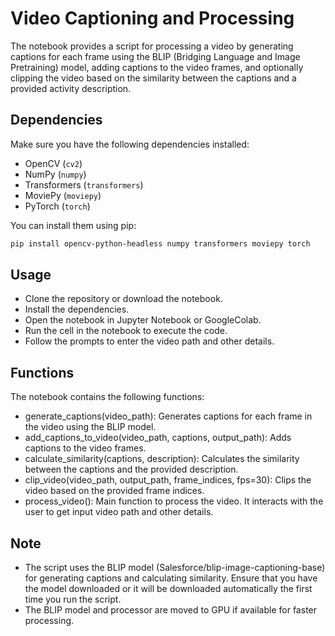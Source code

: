 # Video Captioning and Processing

The notebook provides a script for processing a video by generating captions for each frame using the BLIP (Bridging Language and Image Pretraining) model, adding captions to the video frames, and optionally clipping the video based on the similarity between the captions and a provided activity description.

## Dependencies

Make sure you have the following dependencies installed:

- OpenCV (`cv2`)
- NumPy (`numpy`)
- Transformers (`transformers`)
- MoviePy (`moviepy`)
- PyTorch (`torch`)

You can install them using pip:

```bash
pip install opencv-python-headless numpy transformers moviepy torch
```
## Usage
- Clone the repository or download the notebook.
- Install the dependencies.
- Open the notebook in Jupyter Notebook or GoogleColab.
- Run the cell in the notebook to execute the code.
- Follow the prompts to enter the video path and other details.

## Functions
The notebook contains the following functions:

-  generate_captions(video_path): Generates captions for each frame in the video using the BLIP model.
- add_captions_to_video(video_path, captions, output_path): Adds captions to the video frames.
- calculate_similarity(captions, description): Calculates the similarity between the captions and the provided description.
- clip_video(video_path, output_path, frame_indices, fps=30): Clips the video based on the provided frame indices.
- process_video(): Main function to process the video. It interacts with the user to get input video path and other details.

## Note
- The script uses the BLIP model (Salesforce/blip-image-captioning-base) for generating captions and calculating similarity. Ensure that you have the model downloaded or it will be downloaded automatically the first time you run the script.
- The BLIP model and processor are moved to GPU if available for faster processing.
